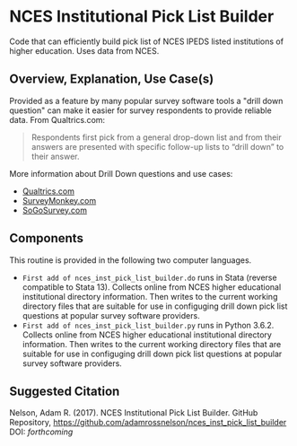 # NCES Institutional Pick List Builder

Code that can efficiently build pick list of NCES IPEDS listed institutions of higher education. Uses data from NCES.

## Overview, Explanation, Use Case(s)

Provided as a feature by many popular survey software tools a "drill down question" can make it easier for survey respondents to provide reliable data. From Qualtrics.com:

> Respondents first pick from a general drop-down list and from their answers are presented with specific follow-up lists to “drill down” to their answer.

More information about Drill Down questions and use cases:

* [Qualtrics.com](https://www.qualtrics.com/support/survey-platform/survey-module/editing-questions/question-types-guide/specialty-questions/drill-down/)
* [SurveyMonkey.com](https://help.smapply.io/hc/en-us/articles/115001421974-Drill-Down-Question)
* [SoGoSurvey.com](https://www.sogosurvey.com/help/advance-survey-question-types/)

## Components

This routine is provided in the following two computer languages.

* `First add of nces_inst_pick_list_builder.do` runs in Stata (reverse compatible to Stata 13). Collects online from NCES higher educational institutional directory information. Then writes to the current working directory files that are suitable for use in configuging drill down pick list questions at popular survey software providers.
* `First add of nces_inst_pick_list_builder.py` runs in Python 3.6.2. Collects online from NCES higher educational institutional directory information. Then writes to the current working directory files that are suitable for use in configuging drill down pick list questions at popular survey software providers.

## Suggested Citation

Nelson, Adam R. (2017). NCES Institutional Pick List Builder. GitHub Repository, https://github.com/adamrossnelson/nces_inst_pick_list_builder DOI: _forthcoming_

